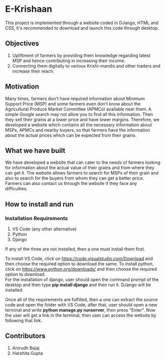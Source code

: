 # E-Krishaan
This project is implemented through a website coded in DJango, HTML and CSS, it's recommended to download and launch this code through desktop.
## Objectives
1. Upliftment of farmers by providing them knowledge regarding latest MSP and hence contributing in increasing their income.
2. Connecting them digitally to various Krishi-mandis and other traders and increase their reach.
## Motivation
Many times, farmers don't have required information about Minimum Support Price (MSP) and some farmers even don't know about the Agricultural Produce Market Committee (APMCs) available near them. A simple Google search may not allow you to find all this information. Then they sell their grains at a lower price and have lower margins. Therefore, we developed a website which contains all the necessary information about MSPs, APMCs and nearby buyers, so that farmers have the information about the actual prices which can be expected from their grains.
## What we have built
We have developed a website that can cater to the needs of farmers looking for information about the actual value of their grains and from where they can get it. The website allows farmers to search for MSPs of their grain and also to search for the buyers from whom they can get a better price. Farmers can also contact us through the website if they face any difficulties.
<!-- ## Working Snapshots
Login Page
![image](https://user-images.githubusercontent.com/91120579/163403159-bfdf2867-7a1d-4e92-b590-cabd3831f82a.png)
Registration Page
![image](https://user-images.githubusercontent.com/91120579/163403388-51f831d2-6a8b-4b43-8892-95c41173c7c4.png)
Home Page
![image](https://user-images.githubusercontent.com/91120579/163403771-4890d37f-8922-4d52-ae9a-e4cc86c28002.png)
![image](https://user-images.githubusercontent.com/91120579/163403811-92fd0594-cb7c-46bb-a4c4-4748867b1ba2.png)
Information about Mandis
![image](https://user-images.githubusercontent.com/91120579/163404047-72bc79a8-78c8-45f0-a9f9-d92c4914e2f7.png)
![image](https://user-images.githubusercontent.com/91120579/163404117-f1b76b6c-27b2-4135-9260-e4e8091f70cc.png)
Information about MSPs
![image](https://user-images.githubusercontent.com/91120579/163404266-169e3ea5-1e91-4720-8c0e-fc865bc9f5b4.png)
Information about Buyers
![image](https://user-images.githubusercontent.com/91120579/163404378-cde428ac-8c05-4929-b147-d479582c9d7d.png)
Contact Us Page
![image](https://user-images.githubusercontent.com/91120579/163404475-125d7318-c3cb-4c24-8c0f-12d303cecc01.png)
![image](https://user-images.githubusercontent.com/91120579/163404517-54acc933-5488-4b47-ba7e-919a4b0ba19c.png) -->
## How to install and run
### Installation Requirements
1. VS Code (any other alternative)
2. Python
3. Django

If any of the three are not installed, then a one must install them first.

To install VS Code, click on https://code.visualstudio.com/Download and then choose the required option to download the same.
To install python, click on https://www.python.org/downloads/ and then choose the required option to download.\
For the installation of django, user should open the command prompt of the desktop and then type **pip install django** and then run it. DJango will be installed.

Once all of the requirements are fulfilled, then a one can extract the source code and open the folder with VS Code, after that, user should open a new terminal and write **python manage.py runserver**, then press "Enter". Now the user will get a link in the terminal, then user can access the website by following that link.

## Contributors
1. Anirudh Bajaj
2. Harshita Gupta
